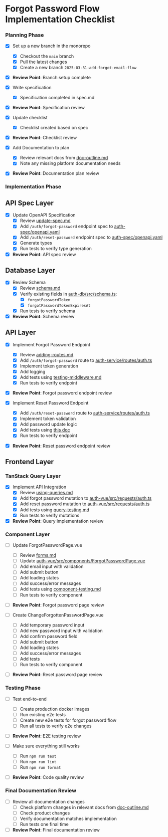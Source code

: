 # Forgot Password Flow Implementation Checklist

### Planning Phase

- [x] Set up a new branch in the monorepo
  - [x] Checkout the `main` branch
  - [x] Pull the latest changes
  - [x] Create a new branch `2025-03-31-add-forgot-email-flow`
- [x] **Review Point**: Branch setup complete

- [x] Write specification
  - [x] Specification completed in spec.md
- [x] **Review Point**: Specification review

- [x] Update checklist
  - [x] Checklist created based on spec
- [x] **Review Point**: Checklist review

- [x] Add Documentation to plan
  - [x] Review relevant docs from [doc-outline.md](/saflib/processes/doc-outline.md)
  - [x] Note any missing platform documentation needs
- [x] **Review Point**: Documentation plan review

### Implementation Phase

## API Spec Layer

- [x] Update OpenAPI Specification
  - [x] Review [update-spec.md](/saflib/openapi-specs/docs/03-updates.md)
  - [x] Add `/auth/forgot-password` endpoint spec to [auth-spec/openapi.yaml](/saflib/auth-spec/openapi.yaml)
  - [x] Add `/auth/reset-password` endpoint spec to [auth-spec/openapi.yaml](/saflib/auth-spec/openapi.yaml)
  - [x] Generate types
  - [x] Run tests to verify type generation
- [x] **Review Point**: API spec review

## Database Layer

- [x] Review Schema
  - [x] Review [schema.md](/saflib/drizzle-sqlite3/docs/02-schema.md)
  - [x] Verify existing fields in [auth-db/src/schema.ts](/saflib/auth-db/src/schema.ts):
    - [x] `forgotPasswordToken`
    - [x] `forgotPasswordTokenExpiresAt`
  - [x] Run tests to verify schema
- [x] **Review Point**: Schema review

## API Layer

- [x] Implement Forgot Password Endpoint
  - [x] Review [adding-routes.md](/saflib/node-express/docs/02-adding-routes.md)
  - [x] Add `/auth/forgot-password` route to [auth-service/routes/auth.ts](/saflib/auth-service/routes/auth.ts)
  - [x] Implement token generation
  - [x] Add logging
  - [x] Add tests using [testing-middleware.md](/saflib/node-express-dev/docs/01-test-routes.md)
  - [x] Run tests to verify endpoint
- [x] **Review Point**: Forgot password endpoint review

- [x] Implement Reset Password Endpoint
  - [x] Add `/auth/reset-password` route to [auth-service/routes/auth.ts](/saflib/auth-service/routes/auth.ts)
  - [x] Implement token validation
  - [x] Add password update logic
  - [x] Add tests using [this doc](/saflib/node-express-dev/docs/01-test-routes.md)
  - [x] Run tests to verify endpoint
- [x] **Review Point**: Reset password endpoint review

## Frontend Layer

### TanStack Query Layer

- [x] Implement API Integration
  - [x] Review [using-queries.md](/saflib/vue-spa/docs/04-using-queries.md)
  - [x] Add forgot password mutation to [auth-vue/src/requests/auth.ts](/saflib/auth-vue/src/requests/auth.ts)
  - [x] Add reset password mutation to [auth-vue/src/requests/auth.ts](/saflib/auth-vue/src/requests/auth.ts)
  - [x] Add tests using [query-testing.md](/saflib/vue-spa-dev/docs/query-testing.md)
  - [x] Run tests to verify mutations
- [x] **Review Point**: Query implementation review

### Component Layer

- [ ] Update ForgotPasswordPage.vue
  - [ ] Review [forms.md](/saflib/vue-spa/docs/05-forms.md)
  - [ ] Update [auth-vue/src/components/ForgotPasswordPage.vue](/saflib/auth-vue/src/components/ForgotPasswordPage.vue)
  - [ ] Add email input with validation
  - [ ] Add submit button
  - [ ] Add loading states
  - [ ] Add success/error messages
  - [ ] Add tests using [component-testing.md](/saflib/vue-spa-dev/docs/component-testing.md)
  - [ ] Run tests to verify component
- [ ] **Review Point**: Forgot password page review

- [ ] Create ChangeForgottenPasswordPage.vue
  - [ ] Add temporary password input
  - [ ] Add new password input with validation
  - [ ] Add confirm password field
  - [ ] Add submit button
  - [ ] Add loading states
  - [ ] Add success/error messages
  - [ ] Add tests
  - [ ] Run tests to verify component
- [ ] **Review Point**: Reset password page review

### Testing Phase

- [ ] Test end-to-end
  - [ ] Create production docker images
  - [ ] Run existing e2e tests
  - [ ] Create new e2e tests for forgot password flow
  - [ ] Run all tests to verify e2e changes
- [ ] **Review Point**: E2E testing review

- [ ] Make sure everything still works
  - [ ] Run `npm run test`
  - [ ] Run `npm run lint`
  - [ ] Run `npm run format`
- [ ] **Review Point**: Code quality review

### Final Documentation Review

- [ ] Review all documentation changes
  - [ ] Check platform changes in relevant docs from [doc-outline.md](/saflib/processes/doc-outline.md)
  - [ ] Check product changes
  - [ ] Verify documentation matches implementation
  - [ ] Run tests one final time
- [ ] **Review Point**: Final documentation review
